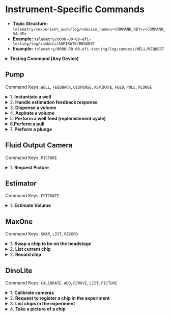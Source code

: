 #  Instrument-Specific Commands

- **Topic Structure:** `telemetry/<experient_uud>/log/<device_name>/<COMMAND_KEY>/<COMMAND_VALUE>`
- **Example:** `telemetry/0000-00-00-efi-testing/log/zambezi/ASPIRATE/REQUEST`
- **Example:** `telemetry/0000-00-00-efi-testing/log/zambezi/WELL/REQUEST`

<details>
<summary><b>Testing Command (Any Device)</b></summary>

- **Topic Structure:** `telemetry/<experiment_uuid>/log/<device_name>/TWIDDLE/<COMMAND_VALUE>`
- **Command Values:** `REQUEST`, `ACK`, `COMPLETE`, `ERROR`
- **Example:** `telemetry/NONE/log/dorothy/TWIDDLE/REQUEST`
- **Payload:**
  - Twiddle Request:
    ```json
    {
        "COMMAND": "TWIDDLE-REQUEST",
        "SECONDS": "<time_seconds>",
        "FROM": "<sender_device_name>"
    }
    ```
  - Twiddle Responses:
    ```json
    {
        "COMMAND": "TWIDDLE-ACK",
        "FROM": "<device_name>"
    }
    ```
    ```json
    {
        "COMMAND": "TWIDDLE-COMPLETE",
        "FROM": "<device_name>"
    }
    ```
- **Description:** The Twiddle command (i.e., busy but not really doing anything) serves as an empty execution command to test device functionality in EXEC mode without running a specific data-generating task. It is used for functionality checking (i.e., new device bring-up) and debugging.
</details>


## Pump
Command Keys: `WELL`, `FEEDBACK`, `DISPENSE`, `ASPIRATE`, `FEED`, `PULL`, `PLUNGE`

<details>
<summary>1. <b>Instantiate a well</b></summary>
  
- **Topic Structure:** `telemetry/<experiment_uuid>/log/<device_name>/WELL/<COMMAND_VALUE>`
- **Command Values:** `REQUEST`, `ACK`, `COMPLETE`, `ERROR`
- **Example:** `telemetry/0000-00-00-efi-testing/log/zambezi/WELL/REQUEST`
- **Payload:**
  - Request:
      ```json
      {
          "COMMAND": "WELL-REQUEST",
          "CHIP_ID": "<maxwell_key>",
          "INDEX": "<estimate_index>" (choices: "RIGHT" or "LEFT"),
          "MEDIA" : <media_key> (default = "Ry5"),
          "IN_PORT" : <pump_port_number> (choices: 1-6) (default = 1),
          "OUT_PORT" : <pump_port_number> (choices: 1-6) (default = 6),
          "EXHAUST_PORT" : <pump_port_number> (choices: 1-6) (default = 5),
          "SPEED" : <pump_speed_number> (choices: 1-40) (default = 15),
          "IN_VOL_UL" : <feed_in_volume>,
          "OUT_VOL_UL" : <feed_out_volume>,
          "DISP_PORT" : <valve_port_number> (choices: 1-12),
          "ASPIR_PORT" : <valve_port_number> (choices: 1-12)
      }
      ```
      `'<maxwell_key>'` is generally the chip # of the MaxOne chip (i.e. '12345') or a preferred label such as 'condition_A_rep_1'

      `'<estimate_index>'` is the tube 'key' for `volume-estimation`, which is currently restricted to `'RIGHT'` or `'LEFT'`

      `"IN_PORT" : <pump_port_number> (choices: 1-6)` = 'in_port' (int) : 'pump' port for reagent delivery (to well).

      `"OUT_PORT" : <pump_port_number> (choices: 1-6)` = 'out_port' (int) : 'pump' port for reagent extraction (to waste)

      `"EXHAUST_PORT" : <pump_port_number> (choices: 1-6)` = 'exhaust_port' (int) : 'pump' port for non-fluidic, air operations

      `"SPEED" : <pump_speed_number> (choices: 1-40)` = 'speed' (int) : syringe speed for dispensing and aspirating

      `"IN_VOL_UL" : <feed_in_volume>` = 'in_volume_ul' (float) : absolute volume (uL) to deliver

      `"OUT_VOL_UL" : <feed_out_volume>` = 'out_volume_ul' (float) : absolute volume (uL) to aspirate

      `"DISP_PORT" : <valve_port_number> (choices: 1-12)` = 'disp_port' (int) : 'disp_valve' port for reagent delivery (to well)

      `"ASPIR_PORT" : <valve_port_number> (choices: 1-12)` = 'aspir_port' (int) : 'aspir_vavle' port for reagent extraction (to waste)

    - Example message:
      ```json
      {
          "COMMAND" : "WELL-REQUEST",
          "CHIP_ID" : 12345,
          "INDEX" : "RIGHT",
          "MEDIA" : "Ry5",
          "IN_PORT" : 1,
          "OUT_PORT" : 6,
          "EXHAUST_PORT" : 5,
          "SPEED" : 15,
          "IN_VOL_UL" : 300,
          "OUT_VOL_UL" : 3000,
          "DISP_PORT" : 1,
          "ASPIR_PORT" : 1
      }
      ```
  - Responses:
    ```json
    {
        "COMMAND": "WELL-ERROR",
        "ERROR": "MISSING_CHIP_ID", "WELL-MISSING_INDEX", "WELL-MISSING_ESTIMATE",
        "CHIP_ID": "<maxwell_key>",
        "INDEX": "<estimate_index>" (choices: "RIGHT" or "LEFT"),
        "FROM": "<device_name>"
    }
    ```
- **Description:** This function generates a `Well` object that has specific ports, media reservoirs, and collection tubes. The `'INDEX'` of a `Well` is its handle for log files and scheduling

</details>
    
<details>
<summary>2. <b>Handle estimation feedback response</b></summary>

- **Topic Structure:** `telemetry/<experiment_uuid>/log/<device_name>/FEEDBACK/<COMMAND_VALUE>`
- **Command Values:** `REQUEST`, `ACK`, `COMPLETE`, `ERROR`
- **Example:** `telemetry/0000-00-00-efi-testing/log/zambezi/FEEDBACK/REQUEST`
- **Payload**
  - Requests:
     ```json
     {
         "COMMAND": "FEEDBACK-REQUEST",
         "VOL": <float>,
         "PH": <float>,
         "CHIP_ID": "<maxwell_key>",
         "INDEX": "<estimate_index>" (choices: "RIGHT" or "LEFT")
     }
     ```
     `'<index>'` is generally the chip # of the MaxOne chip (i.e. '12345') or a preferred label such as 'condition_A_rep_1'

  - Responses:
     ```json
     {
         "COMMAND": "FEEDBACK-MISSING_INDEX",
         "CHIP_ID": "<maxwell_key>",
         "INDEX": "<estimate_index>" (choices: "RIGHT" or "LEFT"),
         "FROM": "<device_name>"
     }
     ```
- **Description**: This function receives the volume and pH estimation from the `estimator`, logs the value, and decides what action to take based on the result via the `actionDecider()` function

</details>

<details>
<summary>3. <b>Dispense a volume</b></summary>

- **Description**: This function draws media in and dispenses a volume to a well
- **Payload**:
  - Request:
    ```json
    {
        "COMMAND": "DISPENSE-REQUEST",
        "VOL": <float>,
        "CHIP_ID": "<maxwell_key>"
    }
    ```
    `"VOL": <float>` is a value in microliters [uL] that can be 0 to 5000.
    `'<index>'` is generally the chip # of the MaxOne chip (i.e. '12345') or a preferred label such as 'condition_A_rep_1'

  - Responses:
    ```json
    {
        "DISPENSE": "MISSING_INDEX", "OUT_OF_BOUNDS", "ERROR",
        "CHIP_ID": "<maxwell_key>",
        "INDEX": "<estimate_index>" (choices: "RIGHT" or "LEFT"),
        "FROM": "<device_name>"
    }
    ```

</details>

<details>
<summary>4. <b>Aspirate a volume</b></summary>
  
  - Description: This function draws conditioned media from a well into a particular collection reservoir
  - Accepts these messages:
     ```json
     {
         "ASPIRATE": "REQUEST",
         "VOL": <float>,
         "CHIP_ID": "<maxwell_key>"
     }
     ```
     `"VOL": <float>` is a value in microliters [uL] that can be 0 to 10000.
     `'<index>'` is generally the chip # of the MaxOne chip (i.e. '12345') or a preferred label such as 'condition_A_rep_1'

  - Responses:
     ```json
     {
         "ASPIRATE": "MISSING_INDEX", "OUT_OF_BOUNDS", or "ERROR",
         "CHIP_ID": "<maxwell_key>",
         "INDEX": "<estimate_index>" (choices: "RIGHT" or "LEFT"),
         "FROM": "<device_name>"
     }
     ```
</details>

<details>
<summary>5. <b>Perform a well feed (replenishment cycle)</b></summary>
     
  - Description: This function draws conditioned media from a well, waits a period for the aspiration to be carried out, draws media from a fresh reservoir, dispenses the media into the well, and logs the event for downstream calculations
  - Accepts these messages:
     ```json
     {
         "FEED": "REQUEST",
         "CHIP_ID": "<maxwell_key>"
     }
     ```
     `'<index>'` is generally the chip # of the MaxOne chip (i.e. '12345') or a preferred label such as 'condition_A_rep_1'

  - Responses:
     ```json
     {
         "FEED": "MISSING_INDEX", "ERROR"
         "CHIP_ID": "<maxwell_key>",
         "INDEX": "<estimate_index>" (choices: "RIGHT" or "LEFT"),
         "FROM": "<device_name>"
     }
     ```
     The `'COMPLETE'` of `'FEED'` is the trigger to estimate so both `'INDEX'` and `'ESTIMATE'` key values tag along in the message so other devices can respond accordingly

</details>

<details>
<summary>6.<b>Perform a pull</b></summary>
  

  - Description: This function forcefully pulls a full syringe (1mL) on the well aspiration line to initiate aspirate flow in the case of a stuck line
  - Accepts these messages:
     ```json
     {
         "PULL": "REQUEST",
         "VOL": <int>,
         "CHIP_ID": "<maxwell_key>"
     }
     ```
     `"PULL": <int>` is the integer number of successive pulls 0 to 15.
     `'<index>'` is generally the chip # of the MaxOne chip (i.e. '12345') or a preferred label such as 'condition_A_rep_1'

  - Responses:
     ```json
     {
         "PULL": "MISSING_INDEX", "OUT_OF_BOUNDS", "ERROR",
         "CHIP_ID": "<maxwell_key>",
         "INDEX": "<estimate_index>" (choices: "RIGHT" or "LEFT"),
         "FROM": "<device_name>"
     }
     ```

</details>

<details>
<summary>7. <b>Perform a plunge</b></summary>

  - Description: This function forcefully plunges a full syringe (1mL) on the well aspiration line to initiate aspirate flow in the case of a stuck line
  - Accepts these messages:
     ```json
     {
         "PLUNGE": "REQUEST",
         "NUM": <int>,
         "CHIP_ID": "<maxwell_key>"
     }
     ```
     `"NUM": <int>` is the integer number of successive plunges 0 to 15.
     `'<index>'` is generally the chip # of the MaxOne chip (i.e. '12345') or a preferred label such as 'condition_A_rep_1'

  - Responses:
     ```json
     {
         "PLUNGE": "MISSING_INDEX", "OUT_OF_BOUNDS", or "ERROR",
         "CHIP_ID": "<maxwell_key>",
         "INDEX": "<estimate_index>" (choices: "RIGHT" or "LEFT"),
         "FROM": "<device_name>"
     }
     ```
</details>


## Fluid Output Camera

Command Keys: `PICTURE`

<details>
<summary>1. <b>Request Picture</b></summary>

- [ ] TODO: Priming requirement: take the first picture and throw it away because it's blurry.
- **Example:** `telemetry/0000-00-00-efi-testing/log/dorothy-cam/PICTURE/REQUEST`
- **Payload:**
    Spencer has Zambezi pump send:

    ```json
    { "COMMAND": "SCHEDULE-REQUEST",
      "TYPE" : "ADD",
      "EVERY_X_SECONDS" : "10",
      "FLAGS" : "ONCE",
      "DO" : {
            "PICTURE": "REQUEST",
            "TYPE": ["pH"],
            "CHIP_ID": "<maxwell_key>",
            "INDEX": "<estimate_index>" (choices: "RIGHT" or "LEFT"),
            "FROM": "<device_name>"
            },
    "FROM": "<device_name>"
    }
    ```

    as soon as ASPIRATE starts, the camera gets the schedule to take a burst sequence of photos 10 seconds later.
    Then, once the feeding finishes, the pump sends:

    ```json
    { "COMMAND": "SCHEDULE-REQUEST",
      "TYPE" : "ADD",
      "EVERY_X_MINUTES" : "3",
      "FLAGS" : "ONCE",
      "DO" : {
            "PICTURE": "REQUEST",
            "TYPE": ["volume"],
            "CHIP_ID": "<maxwell_key>",
            "INDEX": "<estimate_index>" (choices: "RIGHT" or "LEFT"),
            "FROM": <device_name>
            },
    "FROM": "<device_name>"
    }
    ```

    So the camera waits 3 min before taking the volume photo. This is enough time to let the liquid fall down the walls of


  - Picture Request:
     ```json
     {
         "COMMAND": "PICTURE-REQUEST",
         "TYPE": ["pH", "volume"],
         "CHIP_ID": "<maxwell_key>",
         "INDEX": "<estimate_index>" (choices: "RIGHT" or "LEFT"),
         "FROM": "<device_name>"
     }
     ```

  - Responses:
     ```json
     {
         "COMMAND": "ESTIMATE-REQUEST",
         "PICTURE": {"VOL": "<s3-link>", "PH": "<s3-link>"}
         "TYPE": ["pH", "volume"],
         "CHIP_ID": "<maxwell_key>",
         "INDEX": "<estimate_index>" (choices: "RIGHT" or "LEFT"),
         "FOR": <name_of_pump_that_is_requesting (i.e., zambezi)>
     }
     ```
     ```json
     {
         "COMMAND": "ESTIMATE-REQUEST",
         "PICTURE": {"VOL": "<s3-link>"}
         "TYPE": ["volume"],
         "CHIP_ID": "<maxwell_key>",
         "INDEX": "<estimate_index>" (choices: "RIGHT" or "LEFT"),
         "UUID": self.experiment_uuid, <-- for estimator send topic
         "FOR": <name_of_pump_that_is_requesting (i.e., zambezi)>
     }
     ```
     ```json
     {
         "COMMAND": "ESTIMATE-REQUEST",
         "PICTURE": {"PH": "<s3-link>"}
         "TYPE": ["pH"],
         "CHIP_ID": "<maxwell_key>",
         "INDEX": "<estimate_index>" (choices: "RIGHT" or "LEFT"),
         "FOR": <name_of_pump_that_is_requesting (i.e., zambezi)>
     }
     ```
</details>


## Estimator
Command Keys: `ESTIMATE`

<details>
<summary>1. <b> Estimate Volume</b></summary>

- **Topic:** `telemetry/+/log/volume-estimator/+/+`
- **Example:** `telemetry/0000-00-00-efi-testing/log/volume-estimator/ESTIMATE/REQUEST`
- **Payload:**
  - Request:
    ```json
    {
        "COMMAND": "ESTIMATE-REQUEST",
        "PICTURE": "<s3-link>",
        "TYPE": ["pH", "volume"],
        "UUID": "<experiment_uuid>", <-- remove b/c it's in the topic?
        "CHIP_ID": "<maxwell_key>",
        "INDEX": "<estimate_index>" (choices: "RIGHT" or "LEFT")
    }
    ```
  - Response:
    ```json
    {
        "COMMAND": "ESTIMATE-RESPONSE",
        "VOLUME": "",
        "PH": "",
        "CHIP_ID": "<maxwell_key>",
        "INDEX": "<estimate_index>" (choices: "RIGHT" or "LEFT"),
        "FROM": "<sender_device_name>"
    }
    ```
- **Description:** Request the volume estimator to return volume of the tube. 
- VolumeEstimator will always return a value (i.e. 0 and it will never be None)

</details>


## MaxOne
Command Keys: `SWAP`, `LIST`, `RECORD`

<details>
<summary>1. <b>Swap a chip to be on the headstage</b></summary>

- **Example:** `telemetry/0000-00-00-efi-testing/log/dorothy/SWAP/REQUEST`
- **Payload:**
  - Request:
    ```json
    {
      "COMMAND": "SWAP-REQUEST",
      "CHIP_ID": "<new_chip_id>",
      "CONFIG" : <s3link_or_local_path_to_config_file>,
      "FROM": "<device_name>"
    }
    ```
  - Response:
    - Error:
    ```json
    {
        "COMMAND": "SWAP-ERROR",
        "ERROR": "Config not found at <s3link_or_local_path_to_config_file>",
        "FROM": "<device_name>"
    }
    ```
- **Description:** Sets up a chip with a corresponding configuration file for electrode placements. To keep the same chip and update config, also do this swap.
</details>


<details>
<summary>2. <b>List current chip</b></summary>

- **Example:** `telemetry/0000-00-00-efi-testing/log/dorothy/LIST/REQUEST`
- **Payload:**
  - Request:
    ```json
      {
      "COMMAND": "LIST-REQUEST",
      "FROM": "<device_name>"
      }
    ```
  - Response:
    ```json
      {
      "COMMAND": "LIST-RESPONSE",
      "CHIP_ID": "<new_chip_id>",
      "CONFIG" : <s3link_or_local_path_to_config_file>,
      "FROM": "<device_name>"
      }
    ```
- **Description:** List the current chip that was last swapped onto the headstage and its current associated config file.

</details>


<details>
<summary>2. <b>Record chip</b></summary>

- **Example:** `telemetry/0000-00-00-efi-testing/log/dorothy/LIST/REQUEST`
- **Payload:**
  - Request:
    ```json
      {
      "COMMAND": RECORD-REQUEST",
      "CHIP_ID": "<chip_id>",
      "MINUTES": 1,
      "FROM": "<device_name>"
      }
    ```
  - Error Response:
    ```json
      {
      "COMMAND": "RECORD-ERROR",
      "ERROR": "Invalid chip ID: current chip on headstage is <current_chip>"
      "FROM": "<device_name>"
      }
    ```
- **Description:** Request recording from the current chip on the headstage

</details>

## DinoLite
Command Keys: `CALIBRATE`, `ADD`, `REMOVE`, `LIST`, `PICTURE`

<details>
<summary>1. <b>Calibrate cameras</b></summary>

- **Example:** `telemetry/0000-00-00-efi-testing/log/dorothy-cam/CALIBRATE/REQUEST`
- **Payload:**
  - Request:
    ```json
      {
      "COMMAND": "CALIBRATE-REQUEST",
      "FLAG": "START" or "STOP",
      "FROM": "<device_name>"
      }
    ```
- **Description:** At the beginning of the program, run focusing/calibration. "START" opens the window showing all cameras and indexes. "STOP" closes the window. Turns on DinoLite imaging in a live view on screen and the user can focus them. All camera indexes are shown at the same time. The user can also take this time to write down which chips are on which camera index. TODO: Later add this as a requirement for being PRIMED.

</details>


<details>
<summary>2. <b>Request to register a chip in the experiment</b></summary>
  
- **Example:** `telemetry/0000-00-00-efi-testing/log/dorothy-cam/ADD/REQUEST`
- **Payload:**
  - Request:
    - Add the pairs to a dictionary stored in the program:
    ```json
      {
      "COMMAND": "ADD-REQUEST",
      "PAIRS": { "chip_id": "camera_index", "chip_id": "camera_index" },
      "FROM": "<device_name>"
      }
    ```
    - Remove the indicated pairs from the dictionary stored in the program:
     ```json
       {
        "COMMAND": "REMOVE-REQUEST",
        "PAIRS": { "chip_id": "camera_index", "chip_id": "camera_index", },
        "FROM": "<device_name>"
        }
     ```
  - Response:
    - Add Error:
      ```json
        {
          "COMMAND": "ADD-ERROR",
          "ERROR": "Request contains repeated keys",
          "FROM": "<device_name>"
        })

        {
          "COMMAND": "ADD-ERROR",
          "ERROR": "Cannot assign the same camera index to multiple chips",
          "FROM": "<device_name>"
        })
        ```
    - Remove Error:
      ``` json
        {
        "COMMAND": "REMOVE-ERROR",
        "ERROR": "<error message>",
        "FROM": "<device_name>"
        }
      ```
- **Description:**  Chip must be mapped to a camera index of the corresponsing DinoLite. `"ADD"` binds the chip to a camera index. `"REMOVE"` unbinds a chip from a camera index.

</details>


<details>
<summary>3. <b>List chips in the experiment</b></summary>
  
- **Example:** `telemetry/0000-00-00-efi-testing/log/dorothy-cam/LIST/REQUEST`
- **Payload:**
  - Request:
    ```json
      {
      "COMMAND": "LIST-REQUEST",
      "FROM": "<device_name>"
      }
    ```
  - Response to `"LIST"`, PAIRS carries a dictionary containing registered (chip, camera index) pairs:
     ```json
       {
        "COMMAND": "LIST-RESPONSE",
        "PAIRS":  { ("chip_id", "camera_index") },
        "FROM": "<device_name>"
        }
     ```
- **Description:** `"LIST"` returns the list of all registered (chip, camera index) pairs. The command requests all pairs stored in the dictionary stored in the program.

</details>

<details>
<summary>4. <b>Take a picture of a chip</b></summary>

- **Example:** `telemetry/0000-00-00-efi-testing/log/dorothy-cam/LIST/REQUEST`
- **Payload:**
  - Request:
    ```json
      {
      "COMMAND": "PICTURE-REQUEST",
      "CHIP_ID": ["chip_id"],
      "FROM": "<device_name>"
      }
    ```
  - Error Response:
    ```json
        {
        "COMMAND": "PICTURE-ERROR",
        "ERROR": "Invalid CHIP_ID. Available chips: <chip_ids list>"
        }
    ```
- **Description:** Takes photos of the chips and stores them using the experiment storage structure in s3 documented under Section "Data". User must specify (chip id, camera index).

</details>
